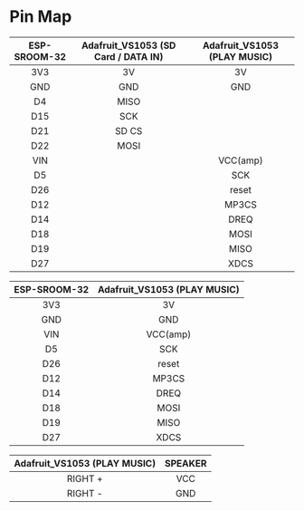 Pin Map
======
|ESP-SROOM-32|Adafruit_VS1053 (SD Card / DATA IN)|Adafruit_VS1053 (PLAY MUSIC)|
|:----:|:----:|:----:|
|3V3|3V|3V|
|GND|GND|GND|
|D4|MISO||
|D15|SCK||
|D21|SD CS||
|D22|MOSI||
|VIN||VCC(amp)|
|D5||SCK|
|D26||reset|
|D12||MP3CS|
|D14||DREQ|
|D18||MOSI|
|D19||MISO|
|D27||XDCS|

|ESP-SROOM-32|Adafruit_VS1053 (PLAY MUSIC)|
|:----:|:----:|
|3V3|3V|
|GND|GND|
|VIN|VCC(amp)|
|D5|SCK|
|D26|reset|
|D12|MP3CS|
|D14|DREQ|
|D18|MOSI|
|D19|MISO|
|D27|XDCS|

|Adafruit_VS1053 (PLAY MUSIC)|SPEAKER|
|:----:|:----:|
|RIGHT +|VCC|
|RIGHT -|GND|
